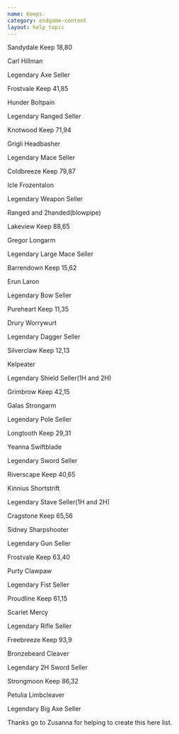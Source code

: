 ```yaml
---
name: Keeps.
category: endgame-content
layout: help_topic
---
```

Sandydale Keep 18,80

Carl Hillman

Legendary Axe Seller

  
Frostvale Keep 41,85

Hunder Boltpain

Legendary Ranged Seller

  
Knotwood Keep 71,94

Grigli Headbasher

Legendary Mace Seller

  
Coldbreeze Keep 79,87

Icle Frozentalon

Legendary Weapon Seller

Ranged and 2handed(blowpipe)

  
Lakeview Keep 88,65

Gregor Longarm

Legendary Large Mace Seller

Barrendown Keep 15,62

Erun Laron

Legendary Bow Seller

Pureheart Keep 11,35

Drury Worrywurt

Legendary Dagger Seller

Silverclaw Keep 12,13

Kelpeater

Legendary Shield Seller(1H and 2H)

Grimbrow Keep 42,15

Galas Strongarm

Legendary Pole Seller

Longtooth Keep 29,31

Yeanna Swiftblade

Legendary Sword Seller

Riverscape Keep 40,65

Kinnius Shortstrift

Legendary Stave Seller(1H and 2H)

Cragstone Keep 65,56

Sidney Sharpshooter

Legendary Gun Seller

Frostvale Keep 63,40

Purty Clawpaw

Legendary Fist Seller

Proudline Keep 61,15

Scarlet Mercy

Legendary Rifle Seller

Freebreeze Keep 93,9

Bronzebeard Cleaver

Legendary 2H Sword Seller

Strongmoon Keep 86,32

Petulia Limbcleaver

Legendary Big Axe Seller

Thanks go to Zusanna for helping to create this here list.